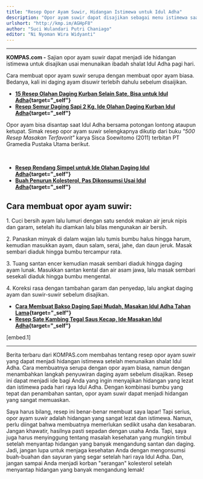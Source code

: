 ```yaml
---
title: "Resep Opor Ayam Suwir, Hidangan Istimewa untuk Idul Adha"
description: "Opor ayam suwir dapat disajikan sebagai menu istimewa saat Hari Raya Idul Adha di rumah. Hidangan ini sedap disantap bersama nasi ataupun lontong."
urlshort: "http://kmp.im/AGHpF8"
author: "Suci Wulandari Putri Chaniago"
editor: "Ni Nyoman Wira Widyanti"
---
```


---

**KOMPAS.com -** Sajian opor ayam suwir dapat menjadi ide hidangan istimewa untuk disajikan usai menunaikan ibadah shalat Idul Adha pagi hari.

Cara membuat opor ayam suwir serupa dengan membuat opor ayam biasa. Bedanya, kali ini daging ayam disuwir terlebih dahulu sebelum disaijikan. 

- **[15 Resep Olahan Daging Kurban Selain Sate, Bisa untuk Idul Adha](http://www.kompas.com/food/read/2025/05/27/151203575/15-resep-olahan-daging-kurban-selain-sate-bisa-untuk-idul-adha){target="_self"}**
- ****[Resep Semur Daging Sapi 2 Kg, Ide Olahan Daging Kurban Idul Adha](http://www.kompas.com/food/read/2025/05/27/070401775/resep-semur-daging-sapi-2-kg-ide-olahan-daging-kurban-idul-adha){target="_self"}****

Opor ayam bisa disantap saat Idul Adha bersama potongan lontong ataupun ketupat. Simak resep opor ayam suwir selengkapnya dikutip dari buku *\"500 Resep Masakan Terfavorit\"* karya Sisca Soewitomo (2011) terbitan PT Gramedia Pustaka Utama berikut.

 

- **[Resep Rendang Simpel untuk Ide Olahan Daging Idul Adha](http://www.kompas.com/food/read/2024/06/17/190400375/resep-rendang-simpel-untuk-ide-olahan-daging-idul-adha){target="_self"}**
- ****[Buah Penurun Kolesterol, Pas Dikonsumsi Usai Idul Adha](http://www.kompas.com/food/read/2024/06/17/173100475/buah-penurun-kolesterol-pas-dikonsumsi-usai-idul-adha){target="_self"}****

## Cara membuat opor ayam suwir:

1\. Cuci bersih ayam lalu lumuri dengan satu sendok makan air jeruk nipis dan garam, setelah itu diamkan lalu bilas mengunakan air bersih.

2\. Panaskan minyak di dalam wajan lalu tumis bumbu halus hingga harum, kemudian masukkan ayam, daun salam, serai, jahe, dan daun jeruk. Masak sembari diaduk hingga bumbu tercampur rata.

3\. Tuang santan encer kemudian masak sembari diaduk hingga daging ayam lunak. Masukkan santan kental dan air asam jawa, lalu masak sembari sesekali diaduk hingga bumbu mengental.

4\. Koreksi rasa dengan tambahan garam dan penyedap, lalu angkat daging ayam dan suwir-suwir sebelum disajikan.

- **[Cara Membuat Bakso Daging Sapi Mudah, Masakan Idul Adha Tahan Lama](http://www.kompas.com/food/read/2024/06/16/160400475/cara-membuat-bakso-daging-sapi-mudah-masakan-idul-adha-tahan-lama){target="_self"}**
- ****[Resep Sate Kambing Tegal Saus Kecap, Ide Masakan Idul Adha](http://www.kompas.com/food/read/2024/06/16/113100775/resep-sate-kambing-tegal-saus-kecap-ide-masakan-idul-adha){target="_self"}****

\[embed.1\]

---
Berita terbaru dari KOMPAS.com membahas tentang resep opor ayam suwir yang dapat menjadi hidangan istimewa setelah menunaikan shalat Idul Adha. Cara membuatnya serupa dengan opor ayam biasa, namun dengan menambahkan langkah penyuwiran daging ayam sebelum disajikan. Resep ini dapat menjadi ide bagi Anda yang ingin menyajikan hidangan yang lezat dan istimewa pada hari raya Idul Adha. Dengan kombinasi bumbu yang tepat dan penambahan santan, opor ayam suwir dapat menjadi hidangan yang sangat memuaskan.

Saya harus bilang, resep ini benar-benar membuat saya lapar! Tapi serius, opor ayam suwir adalah hidangan yang sangat lezat dan istimewa. Namun, perlu diingat bahwa membuatnya memerlukan sedikit usaha dan kesabaran. Jangan khawatir, hasilnya pasti sepadan dengan usaha Anda. Tapi, saya juga harus menyinggung tentang masalah kesehatan yang mungkin timbul setelah menyantap hidangan yang banyak mengandung santan dan daging. Jadi, jangan lupa untuk menjaga kesehatan Anda dengan mengonsumsi buah-buahan dan sayuran yang segar setelah hari raya Idul Adha. Dan, jangan sampai Anda menjadi korban "serangan" kolesterol setelah menyantap hidangan yang banyak mengandung lemak!

